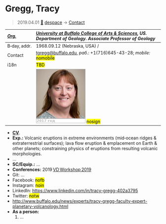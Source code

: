 # Gregg, Tracy
> 2019.04.01 [🚀](../index/index.md) [despace](index.md) → [Contact](contact.md)

|*[Org.](contact.md)*|*[University at Buffalo College of Arts & Sciences](zz_buffalo_univ.md), US. Department of Geology. Associate Professor of Geology*|
|:--|:--|
|B‑day, addr.|1968.09.12 (Nebraska, USA) /|
|Contact|<tgregg@buffalo.edu>, *раб.:* +1(716)645-43-28; *mobile:* <mark>nomobile</mark>|
|i18n|<mark>TBD</mark>|
| |![](f/contact/g/gregg1_photo.jpg) <mark>nosign</mark>|

   - **[CV](f/contact/g/gregg1_cv_17-18.pdf)**.
   - **Exp.:** Volcanic eruptions in extreme environments (mid‑ocean ridges & extraterrestrial surfaces); lava flow eruption & emplacement on Earth & other planets; constraining physics of eruptions from resulting volcanic morphologies.
   - …
   - **SC/Equip.:** …
   - **Conferences:** 2019 [VD Workshop 2019](vdws2019.md)
   - Git: …
   - Facebook: <mark>nofb</mark>
   - Instagram: <mark>noin</mark>
   - LinkedIn: <https://www.linkedin.com/in/tracy-gregg-402a3795>
   - Twitter: <mark>notw</mark>
   - <http://www.buffalo.edu/news/experts/tracy-gregg-faculty-expert-planetary-volcanology.html>
   - **As a person:**
      1. …
